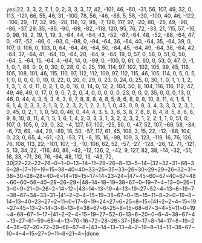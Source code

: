 yes|22, 3, 3, 2, 7, 1, 0, 2, 3, 3, 3, 17, 42, -101, 46, -60, -31, 56, 107, 49, 32, 0, 113, -121, 66, 55, 46, 31, -100, 78, 56, -46, -88, 5, 58, -30, -100, 40, 46, -122, -106, 29, -17, 32, 95, -28, 118, 12, 98, -7, 126, 117, 97, -20, 80, -25, 49, -98, -86, -37, 29, 35, -86, -90, -69, -82, -118, 120, 95, 76, 72, -33, 21, 115, 57, -16, 0, 98, 19, 2, 19, 1, 19, 3, -64, 44, -64, 43, -52, -87, -64, 48, -52, -88, -64, 47, 0, -97, -52, -86, 0, -93, 0, -98, 0, -94, -64, 36, -64, 40, -64, 35, -64, 39, 0, 107, 0, 106, 0, 103, 0, 64, -64, 46, -64, 50, -64, 45, -64, 49, -64, 38, -64, 42, -64, 37, -64, 41, -64, 10, -64, 20, -64, 9, -64, 19, 0, 57, 0, 56, 0, 51, 0, 50, -64, 5, -64, 15, -64, 4, -64, 14, 0, -99, 0, -100, 0, 61, 0, 60, 0, 53, 0, 47, 0, -1, 1, 0, 1, 88, 0, 0, 0, 30, 0, 28, 0, 0, 25, 116, 114, 97, 102, 102, 105, 99, 45, 116, 105, 108, 101, 46, 115, 110, 97, 112, 112, 109, 97, 112, 115, 46, 105, 114, 0, 5, 0, 5, 1, 0, 0, 0, 0, 0, 10, 0, 22, 0, 20, 0, 29, 0, 23, 0, 24, 0, 25, 0, 30, 1, 0, 1, 1, 1, 2, 1, 3, 1, 4, 0, 11, 0, 2, 1, 0, 0, 16, 0, 14, 0, 12, 2, 104, 50, 8, 104, 116, 116, 112, 47, 49, 46, 49, 0, 17, 0, 9, 0, 7, 2, 0, 4, 0, 0, 0, 0, 0, 23, 0, 0, 0, 35, 0, 0, 0, 13, 0, 46, 0, 44, 4, 3, 5, 3, 6, 3, 8, 7, 8, 8, 8, 4, 8, 5, 8, 6, 8, 9, 8, 10, 8, 11, 4, 1, 5, 1, 6, 1, 4, 2, 3, 3, 3, 1, 3, 2, 2, 3, 2, 1, 2, 2, 1, 1, 0, 43, 0, 9, 8, 3, 4, 3, 3, 3, 2, 3, 1, 0, 45, 0, 2, 1, 1, 0, 50, 0, 46, 0, 44, 4, 3, 5, 3, 6, 3, 8, 7, 8, 8, 8, 4, 8, 5, 8, 6, 8, 9, 8, 10, 8, 11, 4, 1, 5, 1, 6, 1, 4, 2, 3, 3, 3, 1, 3, 2, 2, 3, 2, 1, 2, 2, 1, 1, 0, 51, 0, 107, 0, 105, 0, 29, 0, 32, -4, 127, 67, 102, -25, 50, 0, -47, 52, 107, -66, 58, -34, -6, 73, 69, -44, 29, -89, 16, 50, -57, 117, 61, 45, 108, 3, 15, 22, -12, -88, 104, 0, 23, 0, 65, 4, -61, -23, -53, 71, -8, 15, 16, -98, 109, 3, 123, -119, 16, 76, 126, 76, 108, 113, 22, -101, 107, -3, -10, 106, 62, 52, -57, -27, -128, -26, 12, 71, -121, 5, 13, 34, 22, -116, 40, 86, -42, -12, 126, 2, -42, 9, 127, 82, 38, -14, -32, -51, 16, 33, -71, 36, 76, -94, 48, 112, 13, -43, 72, 30|22~22~22~26~0~1~0~13~14~11~29~26~8~13~5~14~|32~32~31~68~36~28~|7~19~19~15~38~40~40~33~26~35~33~26~30~29~29~26~32~31~38~30~28~28~40~6~14~19~15~17~14~23~24~|47~45~60~67~40~67~48~60~60~56~40~29~26~29~|48~14~18~19~38~67~0~19~7~4~13~0~26~13~0~9~21~0~26~2~14~12~|43~14~13~19~4~13~19~27~52~4~13~6~19~7~38~67~34~33~31~|41~2~2~4~15~19~38~67~0~15~15~11~8~2~0~19~8~14~13~40~23~27~2~11~0~17~8~19~24~27~6~25~8~15~|41~2~2~4~15~19~27~45~13~2~14~3~8~13~6~38~67~6~25~8~15~68~67~3~4~5~11~0~19~4~68~67~1~17~|41~2~2~4~15~19~27~52~0~13~6~20~0~6~4~38~67~4~13~27~61~59~68~4~13~70~16~72~28~26~37~|56~17~8~14~17~8~19~24~38~67~20~72~29~68~67~8~|43~14~13~13~4~2~19~8~14~13~38~67~10~4~4~15~27~0~11~8~21~4~|done
